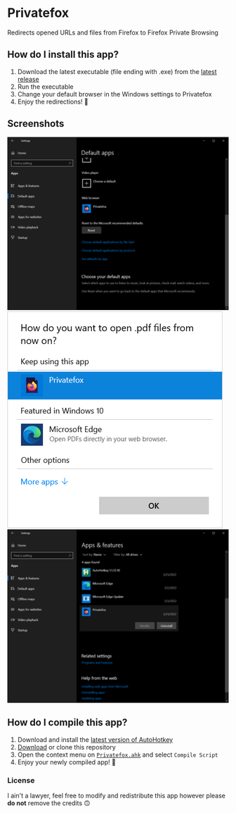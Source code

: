 # Privatefox
Redirects opened URLs and files from Firefox to Firefox Private Browsing

## How do I install this app?
1. Download the latest executable (file ending with .exe) from the [latest release](https://github.com/PolicyPuma4/Privatefox/releases/latest)
1. Run the executable
1. Change your default browser in the Windows settings to Privatefox
1. Enjoy the redirections! 🥳

## Screenshots
![Windows default app settings](https://raw.githubusercontent.com/PolicyPuma4/Privatefox/main/Screenshots/Windows%20default%20app%20settings.png)
![Windows default app popup](https://raw.githubusercontent.com/PolicyPuma4/Privatefox/main/Screenshots/Windows%20default%20app%20popup.png)
![Windows uninstall settings](https://raw.githubusercontent.com/PolicyPuma4/Privatefox/main/Screenshots/Windows%20uninstall%20settings.png)

## How do I compile this app?
1. Download and install the [latest version of AutoHotkey](https://www.autohotkey.com/download/ahk-install.exe)
1. [Download](https://github.com/PolicyPuma4/Privatefox/archive/main.zip) or clone this repository
1. Open the context menu on [`Privatefox.ahk`](https://github.com/PolicyPuma4/Privatefox/blob/main/Privatefox.ahk) and select `Compile Script`
1. Enjoy your newly compiled app! 🥳

### License
I ain't a lawyer, feel free to modify and redistribute this app however please **do not** remove the credits 🙃

